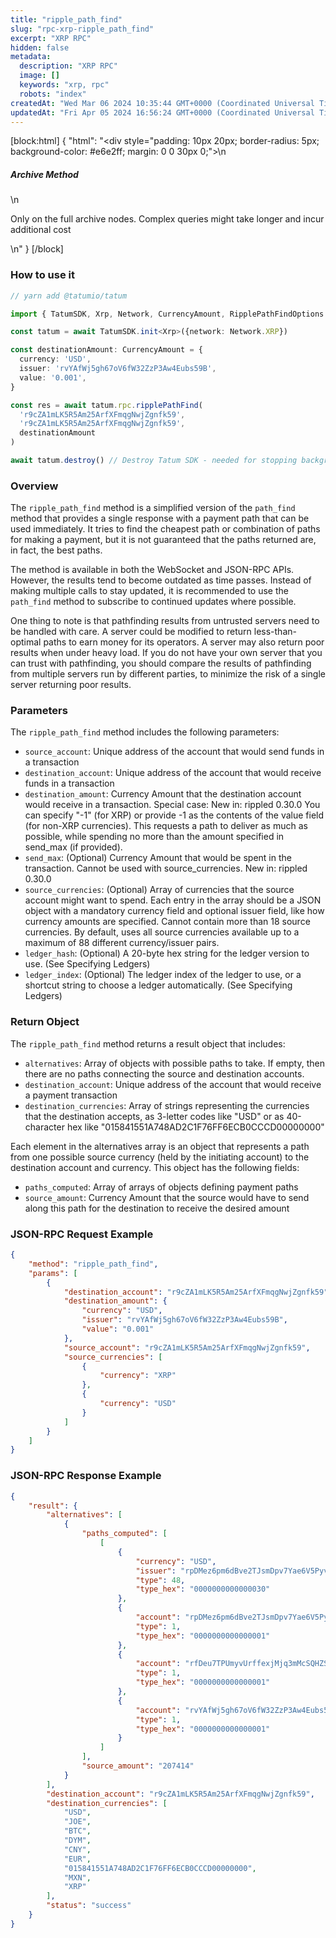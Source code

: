 ```yaml
---
title: "ripple_path_find"
slug: "rpc-xrp-ripple_path_find"
excerpt: "XRP RPC"
hidden: false
metadata: 
  description: "XRP RPC"
  image: []
  keywords: "xrp, rpc"
  robots: "index"
createdAt: "Wed Mar 06 2024 10:35:44 GMT+0000 (Coordinated Universal Time)"
updatedAt: "Fri Apr 05 2024 16:56:24 GMT+0000 (Coordinated Universal Time)"
---
```

[block:html]
{
  "html": "<div style=\"padding: 10px 20px; border-radius: 5px; background-color: #e6e2ff; margin: 0 0 30px 0;\">\n  <h5>Archive Method</h5>\n  <p>Only on the full archive nodes. Complex queries might take longer and incur additional cost</p>\n</div>"
}
[/block]


### How to use it

```typescript
// yarn add @tatumio/tatum

import { TatumSDK, Xrp, Network, CurrencyAmount, RipplePathFindOptions } from '@tatumio/tatum'

const tatum = await TatumSDK.init<Xrp>({network: Network.XRP})

const destinationAmount: CurrencyAmount = {
  currency: 'USD',
  issuer: 'rvYAfWj5gh67oV6fW32ZzP3Aw4Eubs59B',
  value: '0.001',
}

const res = await tatum.rpc.ripplePathFind(
  'r9cZA1mLK5R5Am25ArfXFmqgNwjZgnfk59',
  'r9cZA1mLK5R5Am25ArfXFmqgNwjZgnfk59',
  destinationAmount
)

await tatum.destroy() // Destroy Tatum SDK - needed for stopping background jobs
```

### Overview

The `ripple_path_find` method is a simplified version of the `path_find` method that provides a single response with a payment path that can be used immediately. It tries to find the cheapest path or combination of paths for making a payment, but it is not guaranteed that the paths returned are, in fact, the best paths.

The method is available in both the WebSocket and JSON-RPC APIs. However, the results tend to become outdated as time passes. Instead of making multiple calls to stay updated, it is recommended to use the `path_find` method to subscribe to continued updates where possible.

One thing to note is that pathfinding results from untrusted servers need to be handled with care. A server could be modified to return less-than-optimal paths to earn money for its operators. A server may also return poor results when under heavy load. If you do not have your own server that you can trust with pathfinding, you should compare the results of pathfinding from multiple servers run by different parties, to minimize the risk of a single server returning poor results.

### Parameters

The `ripple_path_find` method includes the following parameters:

- `source_account`: Unique address of the account that would send funds in a transaction
- `destination_account`: Unique address of the account that would receive funds in a transaction
- `destination_amount`: Currency Amount that the destination account would receive in a transaction. Special case: New in: rippled 0.30.0 You can specify "-1" (for XRP) or provide -1 as the contents of the value field (for non-XRP currencies). This requests a path to deliver as much as possible, while spending no more than the amount specified in send\_max (if provided).
- `send_max`: (Optional) Currency Amount that would be spent in the transaction. Cannot be used with source\_currencies. New in: rippled 0.30.0
- `source_currencies`: (Optional) Array of currencies that the source account might want to spend. Each entry in the array should be a JSON object with a mandatory currency field and optional issuer field, like how currency amounts are specified. Cannot contain more than 18 source currencies. By default, uses all source currencies available up to a maximum of 88 different currency/issuer pairs.
- `ledger_hash`: (Optional) A 20-byte hex string for the ledger version to use. (See Specifying Ledgers)
- `ledger_index`: (Optional) The ledger index of the ledger to use, or a shortcut string to choose a ledger automatically. (See Specifying Ledgers)

### Return Object

The `ripple_path_find` method returns a result object that includes:

- `alternatives`: Array of objects with possible paths to take. If empty, then there are no paths connecting the source and destination accounts.
- `destination_account`: Unique address of the account that would receive a payment transaction
- `destination_currencies`: Array of strings representing the currencies that the destination accepts, as 3-letter codes like "USD" or as 40-character hex like "015841551A748AD2C1F76FF6ECB0CCCD00000000"

Each element in the alternatives array is an object that represents a path from one possible source currency (held by the initiating account) to the destination account and currency. This object has the following fields:

- `paths_computed`: Array of arrays of objects defining payment paths
- `source_amount`: Currency Amount that the source would have to send along this path for the destination to receive the desired amount

### JSON-RPC Request Example

```json
{
    "method": "ripple_path_find",
    "params": [
        {
            "destination_account": "r9cZA1mLK5R5Am25ArfXFmqgNwjZgnfk59",
            "destination_amount": {
                "currency": "USD",
                "issuer": "rvYAfWj5gh67oV6fW32ZzP3Aw4Eubs59B",
                "value": "0.001"
            },
            "source_account": "r9cZA1mLK5R5Am25ArfXFmqgNwjZgnfk59",
            "source_currencies": [
                {
                    "currency": "XRP"
                },
                {
                    "currency": "USD"
                }
            ]
        }
    ]
}
```

### JSON-RPC Response Example

```json
{
    "result": {
        "alternatives": [
            {
                "paths_computed": [
                    [
                        {
                            "currency": "USD",
                            "issuer": "rpDMez6pm6dBve2TJsmDpv7Yae6V5Pyvy2",
                            "type": 48,
                            "type_hex": "0000000000000030"
                        },
                        {
                            "account": "rpDMez6pm6dBve2TJsmDpv7Yae6V5Pyvy2",
                            "type": 1,
                            "type_hex": "0000000000000001"
                        },
                        {
                            "account": "rfDeu7TPUmyvUrffexjMjq3mMcSQHZSYyA",
                            "type": 1,
                            "type_hex": "0000000000000001"
                        },
                        {
                            "account": "rvYAfWj5gh67oV6fW32ZzP3Aw4Eubs59B",
                            "type": 1,
                            "type_hex": "0000000000000001"
                        }
                    ]
                ],
                "source_amount": "207414"
            }
        ],
        "destination_account": "r9cZA1mLK5R5Am25ArfXFmqgNwjZgnfk59",
        "destination_currencies": [
            "USD",
            "JOE",
            "BTC",
            "DYM",
            "CNY",
            "EUR",
            "015841551A748AD2C1F76FF6ECB0CCCD00000000",
            "MXN",
            "XRP"
        ],
        "status": "success"
    }
}
```
